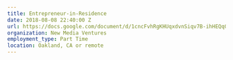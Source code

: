 ```yaml
---
title: Entrepreneur-in-Residence
date: 2018-08-08 22:40:00 Z
url: https://docs.google.com/document/d/1cncFvhRgKHUqxdvnSiqv7B-ihHEQq0mr2zlrpmqnGqA/edit
organization: New Media Ventures
employment_type: Part Time
location: Oakland, CA or remote
---
```


